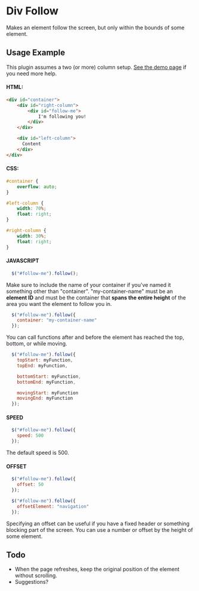 Div Follow
===========

Makes an element follow the screen, but only within the bounds of some element.

Usage Example
----

This plugin assumes a two (or more) column setup. [See the demo page](http://korobu.com/DivFollow/demo/) if you need more help.

#### HTML:
```html
<div id="container">
    <div id="right-column">
        <div id="follow-me">
            I'm following you!
        </div>
    </div>

    <div id="left-column">
      Content
    </div>
</div>
```

#### CSS:
```css
#container {
    overflow: auto;
}

#left-column {
    width: 70%;
    float: right;
}

#right-column {
    width: 30%;
    float: right;
}
```

#### JAVASCRIPT
```javascript
  $("#follow-me").follow();
```

Make sure to include the name of your container if you've named it something other than "container". "my-container-name" must be an **element ID** and must be the container that **spans the entire height** of the area you want the element to follow you in.

```javascript
  $("#follow-me").follow({
    container: "my-container-name"
  });
```

You can call functions after and before the element has reached the top, bottom, or while moving.

```javascript
  $("#follow-me").follow({
    topStart: myFunction,
    topEnd: myFunction,

    bottomStart: myFunction,
    bottomEnd: myFunction,

    movingStart: myFunction
    movingEnd: myFunction
  });
```

#### SPEED
```javascript
  $("#follow-me").follow({
    speed: 500
  });
```

The default speed is 500.


#### OFFSET
```javascript
  $("#follow-me").follow({
    offset: 50
  });

  $("#follow-me").follow({
    offsetElement: "navigation"
  });
```

Specifying an offset can be useful if you have a fixed header or something blocking part of the screen. You can use a number or offset by the height of some element.

Todo
----
- When the page refreshes, keep the original position of the element without scrolling.
- Suggestions?